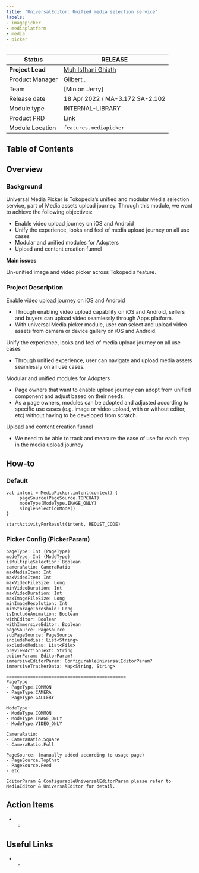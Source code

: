 ```yaml
---
title: "UniversalEditor: Unified media selection service"
labels:
- imagepicker
- mediaplatform
- media
- picker
---
```


<!--left header table-->
| **Status**       | <!--start status:GREEN-->RELEASE<!--end status-->                                                                 |
|------------------|-------------------------------------------------------------------------------------------------------------------|
| **Project Lead** | [Muh Isfhani Ghiath](https://tokopedia.atlassian.net/wiki/people/5c5b988f0551865e5bc7986c?ref=confluence)         |
| Product Manager  | [Gilbert .](https://tokopedia.atlassian.net/wiki/people/612c2c400f8ff40068adbfae?ref=confluence)                  |
| Team             | [Minion Jerry]                                                                                                    |
| Release date     | 18 Apr 2022 / <!--start status:GREY-->MA-3.172<!--end status--> <!--start status:GREY-->SA-2.102<!--end status--> |
| Module type      | <!--start status:PURPLE-->INTERNAL-LIBRARY<!--end status-->                                                       |
| Product PRD      | [Link](https://tokopedia.atlassian.net/wiki/spaces/CO/pages/1888665726/PRD+Docs+-+Global+Media+Picker)            |
| Module Location  | `features.mediapicker`                                                                                            | `features/media/mediapicker` |

## Table of Contents

<!--toc-->

## Overview

### Background

Universal Media Picker is Tokopedia’s unified and modular Media selection service, part of Media assets upload journey. Through this module, we want to achieve the following objectives:
- Enable video upload journey on iOS and Android
- Unify the experience, looks and feel of media upload journey on all use cases
- Modular and unified modules for Adopters
- Upload and content creation funnel


**Main issues**

Un-unified image and video picker across Tokopedia feature.

### Project Description
Enable video upload journey on iOS and Android
- Through enabling video upload capability on iOS and Android, sellers and buyers can upload video seamlessly through Apps platform.
- With universal Media picker module, user can select and upload video assets from camera or device gallery on iOS and Android.

Unify the experience, looks and feel of media upload journey on all use cases
- Through unified experience, user can navigate and upload media assets seamlessly on all use cases.

Modular and unified modules for Adopters
- Page owners that want to enable upload journey can adopt from unified component and adjust based on their needs.
- As a page owners, modules can be adopted and adjusted according to specific use cases (e.g. image or video upload, with or without editor, etc) without having to be developed from scratch.

Upload and content creation funnel
- We need to be able to track and measure the ease of use for each step in the media upload journey


## How-to

### Default


```
val intent = MediaPicker.intent(context) {
     pageSource(PageSource.TOPCHAT)
     modeType(ModeType.IMAGE_ONLY)
     singleSelectionMode()
}

startActivityForResult(intent, REQUST_CODE)
```

### Picker Config (PickerParam)

```
pageType: Int (PageType)
modeType: Int (ModeType)
isMultipleSelection: Boolean
cameraRatio: CameraRatio
maxMediaItem: Int
maxVideoItem: Int
maxVideoFileSize: Long
minVideoDuration: Int
maxVideoDuration: Int
maxImageFileSize: Long
minImageResolution: Int
minStorageThreshold: Long
isIncludeAnimation: Boolean
withEditor: Boolean
withImmersiveEditor: Boolean
pageSource: PageSource
subPageSource: PageSource
includeMedias: List<String>
excludedMedias: List<File>
previewActionText: String
editorParam: EditorParam?
immersiveEditorParam: ConfigurableUniversalEditorParam?
immersiveTrackerData: Map<String, String>

=============================================
PageType:
- PageType.COMMON
- PageType.CAMERA
- PageType.GALLERY

ModeType:
- ModeType.COMMON
- ModeType.IMAGE_ONLY
- ModeType.VIDEO_ONLY

CameraRatio:
- CameraRatio.Square
- CameraRatio.Full

PageSource: (manually added according to usage page)
- PageSource.TopChat
- PageSource.Feed
- etc

EditorParam & ConfigurableUniversalEditorParam please refer to MediaEditor & UniversalEditor for detail.
```

## Action Items

- -

## Useful Links

- -
